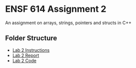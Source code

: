 # ENSF 614 Assignment 2    
An assignment on arrays, strings, pointers and structs in C++

## Folder Structure 
- [Lab 2 Instructions](https://github.com/StevenD24/ENSF-614-Lab-2/blob/main/ENSF%20614-Lab2%20Instructions%20-WINTER%202023.pdf)   
- [Lab 2 Report](https://github.com/StevenD24/ENSF-614-Lab-2/blob/main/ENSF%20614%20-%20Lab%20Report%202.pdf)  
- [Lab 2 Code]()
